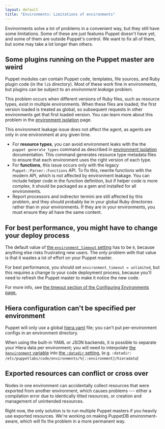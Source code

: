 ```yaml
---
layout: default
title: "Environments: Limitations of environments"
---
```


[env_var]: ./environments.html#referencing-the-environment-in-manifests

Environments solve a lot of problems in a convenient way, but they still have some limitations. Some of these are just features Puppet doesn't have yet, and some of them are outside Puppet's control. We want to fix all of them, but some may take a lot longer than others.

## Some plugins running on the Puppet master are weird

Puppet modules can contain Puppet code, templates, file sources, and Ruby plugin code (in the `lib` directory). Most of these work fine in environments, but plugins can be subject to an *environment leakage* problem.

This problem occurs when different versions of Ruby files, such as resource types, exist in multiple environments. When these files are loaded, the first version loaded is treated as global, so subsequent requests in other environments get that first loaded version. You can learn more about this problem in the [environment isolation](./environment_isolation.html#preventing-resource-types-leaks-in-multiple-environments) page.

This environment leakage issue does not affect the agent, as agents are only in one environment at any given time.

* For **resource types**, you can avoid environment leaks with the the `puppet generate types` command as described in [environment isolation](./environment_isolation.html#enable-environment-isolation-in-open-source-puppet) documentation. This command generates resource type metadata files to ensure that each environment uses the right version of each type.
* For **functions**, this issue occurs only with the legacy `Puppet::Parser::Functions` API. To fix this, rewrite functions with the modern API, which is not affected by environment leakage. You can include helper code in the function definition, but if helper code is more complex, it should be packaged as a gem and installed for all environments.
* Report processors and indirector termini are still affected by this problem, and they should probably be in your global Ruby directories rather than in your environments. If they are in your environments, you must ensure they all have the same content.
## For best performance, you might have to change your deploy process

[configuring_timeout]: ./environments_configuring.html#environmenttimeout

The default value of [the `environment_timeout` setting][configuring_timeout] has to be `0`, because anything else risks frustrating new users. The only problem with that value is that it wastes a lot of effort on your Puppet master.

For best performance, you should set `environment_timeout = unlimited`, but this requires a change to your code deployment process, because you'll need to refresh the Puppet master to make it notice the new code.

For more info, see [the timeout section of the Configuring Environments page.][configuring_timeout]

## Hiera configuration can't be specified per environment

Puppet will only use a global [hiera.yaml](./config_file_hiera.html) file; you can't put per-environment configs in an environment directory.

When using the built-in YAML or JSON backends, it _is_ possible to separate your Hiera data per environment; you will need to interpolate [the `$environment` variable][env_var] into [the `:datadir` setting.]({{hiera}}/configuring.html#yaml-and-json) (e.g. `:datadir: /etc/puppetlabs/code/environments/%{::environment}/hieradata`)

## Exported resources can conflict or cross over

Nodes in one environment can accidentally collect resources that were exported from another environment, which causes problems --- either a compilation error due to identically titled resources, or creation and management of unintended resources.

Right now, the only solution is to run multiple Puppet masters if you heavily use exported resources. We're working on making PuppetDB environment-aware, which will fix the problem in a more permanent way.


